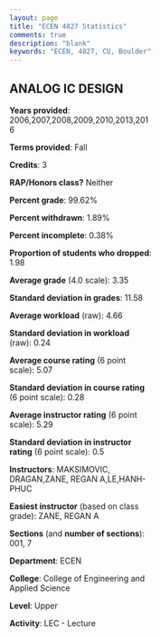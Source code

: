 ```yaml
---
layout: page
title: "ECEN 4827 Statistics"
comments: true
description: "blank"
keywords: "ECEN, 4827, CU, Boulder"
--- 
```

<head>
<script src="https://ajax.googleapis.com/ajax/libs/jquery/2.1.3/jquery.min.js"></script>
<script src="https://dl.dropboxusercontent.com/s/pc42nxpaw1ea4o9/highcharts.js?dl=0"></script>
<!-- <script src="../assets/js/highcharts.js"></script> -->
<style type="text/css">@font-face {
	font-family: "Bebas Neue";
	src: url(https://www.filehosting.org/file/details/544349/BebasNeue%20Regular.otf) format("opentype");
	}
	h1.Bebas { 
		font-family: "Bebas Neue", Verdana, Tahoma;
	}
</style>
</head>
<body>
	<div id="container" style="float: right; width: 45%; height: 88%; margin-left: 2.5%; margin-right: 2.5%;"></div>
	<script language="JavaScript">
		$(document).ready(function() {
		var chart = {type: 'column'};
		var title = {text: 'Grade Distribution'};
		var xAxis = {categories: ['A','B','C','D','F'],crosshair: true};
		var yAxis = {min: 0,title: {text: 'Percentage'}};
		var tooltip = {headerFormat: '<center><b><span style="font-size:20px">{point.key}</span></b></center>',
		               pointFormat: '<td style="padding:0"><b>{point.y:.1f}%</b></td>',
		               footerFormat: '</table>',shared: true,useHTML: true};
		var plotOptions = {column: {pointPadding: 0.0,borderWidth: 0}};  
		var credits = {enabled: false};var series= [{name: 'Percent',data: [50.25,40.1,7.61,0.51,1.52,]}];
		var json = {};
		json.chart = chart;
		json.title = title;
		json.tooltip = tooltip;
		json.xAxis = xAxis;
		json.yAxis = yAxis;  
		json.series = series;
		json.plotOptions = plotOptions;  
		json.credits = credits;
		$('#container').highcharts(json);
	});
	</script>
</body>
			   
## ANALOG IC DESIGN

**Years provided**: 2006,2007,2008,2009,2010,2013,2016

**Terms provided**: Fall

**Credits**: 3

**RAP/Honors class?** Neither

**Percent grade**: 99.62%

**Percent withdrawn**: 1.89%

**Percent incomplete**: 0.38%

**Proportion of students who dropped**: 1.98

**Average grade** (4.0 scale): 3.35

**Standard deviation in grades**: 11.58

**Average workload** (raw): 4.66

**Standard deviation in workload** (raw): 0.24

**Average course rating** (6 point scale): 5.07

**Standard deviation in course rating** (6 point scale): 0.28

**Average instructor rating** (6 point scale): 5.29

**Standard deviation in instructor rating** (6 point scale): 0.5

**Instructors**: MAKSIMOVIC, DRAGAN,ZANE, REGAN A,LE,HANH-PHUC

**Easiest instructor** (based on class grade): ZANE, REGAN A

**Sections** (and **number of sections**): 001, 7

**Department**: ECEN

**College**: College of Engineering and Applied Science

**Level**: Upper

**Activity**: LEC - Lecture